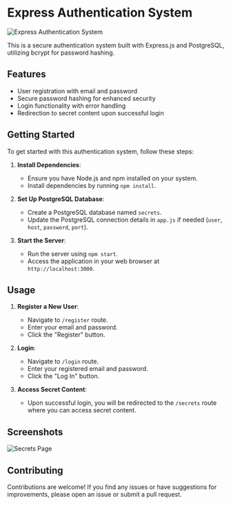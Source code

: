 # Express Authentication System

![Express Authentication System](screenshot.png)

This is a secure authentication system built with Express.js and PostgreSQL, utilizing bcrypt for password hashing.

## Features

- User registration with email and password
- Secure password hashing for enhanced security
- Login functionality with error handling
- Redirection to secret content upon successful login

## Getting Started

To get started with this authentication system, follow these steps:

1. **Install Dependencies**: 
   - Ensure you have Node.js and npm installed on your system.
   - Install dependencies by running `npm install`.

2. **Set Up PostgreSQL Database**: 
   - Create a PostgreSQL database named `secrets`.
   - Update the PostgreSQL connection details in `app.js` if needed (`user`, `host`, `password`, `port`).

3. **Start the Server**:
   - Run the server using `npm start`.
   - Access the application in your web browser at `http://localhost:3000`.

## Usage

1. **Register a New User**:
   - Navigate to `/register` route.
   - Enter your email and password.
   - Click the "Register" button.

2. **Login**:
   - Navigate to `/login` route.
   - Enter your registered email and password.
   - Click the "Log In" button.

3. **Access Secret Content**:
   - Upon successful login, you will be redirected to the `/secrets` route where you can access secret content.

## Screenshots

![Secrets Page](secrets-page.png)

## Contributing

Contributions are welcome! If you find any issues or have suggestions for improvements, please open an issue or submit a pull request.

